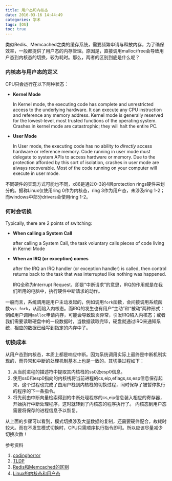 ```yaml
---
title: 用户态和内核态
date: 2016-03-16 14:44:49
categories: 学术
tags: [OS]
toc: true
---
```


类似Redis、Memcached之类的缓存系统，需要频繁申请与释放内存，为了确保效率，一般都提供了用户态的内存管理。原因是，直接调用malloc/free会导致用户态到内核态的切换，较为耗时。那么，两者的区别到底是什么呢？

### 内核态与用户态的定义

CPU只会运行在以下两种状态：

* __Kernel Mode__

    In Kernel mode, the executing code has complete and unrestricted access to the underlying hardware. It can execute any CPU instruction and reference any memory address. Kernel mode is generally reserved for the lowest-level, most trusted functions of the operating system. Crashes in kernel mode are catastrophic; they will halt the entire PC.

* __User Mode__

    In User mode, the executing code has no ability to *directly* access hardware or reference memory. Code running in user mode must delegate to system APIs to access hardware or memory. Due to the protection afforded by this sort of isolation, crashes in user mode are always recoverable. Most of the code running on your computer will execute in user mode.

不同硬件的实现方式可能也不同，x86是通过0-3的4层protection rings硬件来划分的。据称Linux仅使用ring 0作为内核态，ring 3作为用户态，未涉及ring 1-2；而windows中部分drivers会使用ring 1-2。

### 何时会切换

Typically, there are 2 points of switching:

* __When calling a System Call__

    after calling a System Call, the task voluntary calls pieces of code living in Kernel Mode

* __When an IRQ (or exception) comes__

    after the IRQ an IRQ handler (or exception handler) is called, then control returns back to the task that was interrupted like nothing was happened.

    IRQ全称为Interrupt Request，即是“中断请求”的意思，IRQ的作用就是在我们所用的电脑中，执行硬件中断请求的动作。

一般而言，系统调用是用户主动发起的，例如调用`fork`函数，会间接调用系统函数`sys_fork`，从而陷入内核态。而IRQ的发生也有用户“主动”和“被动”两种形式：例如用户调用`malloc`申请内存，可能会导致缺页异常，引发IRQ陷入内核态；或者我们需要读取硬盘中的一段数据时，当数据读取完毕，硬盘就通过IRQ来通知系统，相应的数据已经写到指定的内存中了。

### 切换成本

从用户态到内核态，本质上都是响应中断。因为系统调用实际上最终是中断机制实现的，而异常和中断的处理机制基本上也是一致的。其切换过程如下：

1. 从当前进程的描述符中提取其内核栈的ss0及esp0信息。
2. 使用ss0和esp0指向的内核栈将当前进程的cs,eip,eflags,ss,esp信息保存起来，这个过程也完成了由用户栈到内核栈的切换过程，同时保存了被暂停执行的程序的下一条指令。
3. 将先前由中断向量检索得到的中断处理程序的cs,eip信息装入相应的寄存器，开始执行中断处理程序，这时就转到了内核态的程序执行了。
内核态到用户态需要将保存的进程信息予以恢复。

从上面的步骤可以看到，模式切换涉及大量数据的复制，还需要硬件配合，故耗时较大。而在不发生模式切换时，CPU只需顺序执行指令即可。所以应该尽量减少切换次数！

参考资料

1. [codinghorror](http://blog.codinghorror.com/understanding-user-and-kernel-mode/)
2. [TLDP](http://www.tldp.org/HOWTO/KernelAnalysis-HOWTO-3.html)
3. [Redis和Memcached的区别](http://www.biaodianfu.com/redis-vs-memcached.html)
4. [Linux的内核态和用户态](http://flykobe.com/index.php/2015/03/03/linux%E7%9A%84%E5%86%85%E6%A0%B8%E6%80%81%E5%92%8C%E7%94%A8%E6%88%B7%E6%80%81/)

